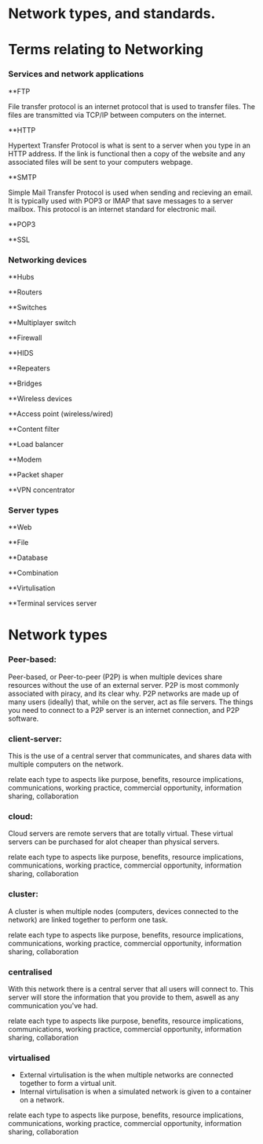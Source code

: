 # Network types, and standards.

# Terms relating to Networking

### Services and network applications
**FTP


File transfer protocol is an internet protocol that is used to transfer files. The files are transmitted via TCP/IP between computers on the internet.

**HTTP


Hypertext Transfer Protocol is what is sent to a server when you type in an HTTP address. If the link is functional then a copy of the website and any associated files will be sent to your computers webpage.  

**SMTP


Simple Mail Transfer Protocol is used when sending and recieving an email. It is typically used with POP3 or IMAP that save messages to a server mailbox. This protocol is an internet standard for electronic mail.

**POP3


**SSL


### Networking devices
**Hubs

**Routers

**Switches

**Multiplayer switch

**Firewall

**HIDS

**Repeaters

**Bridges

**Wireless devices

**Access point (wireless/wired)

**Content filter

**Load balancer

**Modem

**Packet shaper

**VPN concentrator

### Server types
**Web

**File

**Database

**Combination

**Virtulisation

**Terminal services server

# Network types
### Peer-based:
Peer-based, or Peer-to-peer (P2P) is when multiple devices share resources without the use of an external server. P2P is most commonly associated with piracy, and its clear why. P2P networks are made up of many users (ideally) that, while on the server, act as file servers. The things you need to connect to a P2P server is an internet connection, and P2P software.   


### client-server:
This is the use of a central server that communicates, and shares data with multiple computers on the network.

relate each type to aspects like purpose,
benefits, 
resource implications, 
communications, 
working practice, 
commercial opportunity, 
information sharing, 
collaboration


### cloud:
Cloud servers are remote servers that are totally virtual. These virtual servers can be purchased for alot cheaper than physical servers.

relate each type to aspects like purpose,
benefits, 
resource implications, 
communications, 
working practice, 
commercial opportunity, 
information sharing, 
collaboration


### cluster:
A cluster is when multiple nodes (computers, devices connected to the network) are linked together to perform one task. 

relate each type to aspects like purpose,
benefits, 
resource implications, 
communications, 
working practice, 
commercial opportunity, 
information sharing, 
collaboration


### centralised
With this network there is a central server that all users will connect to. This server will store the information that you provide to them, aswell as any communication you've had.

relate each type to aspects like purpose,
benefits, 
resource implications, 
communications, 
working practice, 
commercial opportunity, 
information sharing, 
collaboration


### virtualised 
- External virtulisation is the when multiple networks are connected together to form a virtual unit. 
- Internal virtulisation is when a simulated network is given to a container on a network. 

relate each type to aspects like purpose,
benefits, 
resource implications, 
communications, 
working practice, 
commercial opportunity, 
information sharing, 
collaboration

